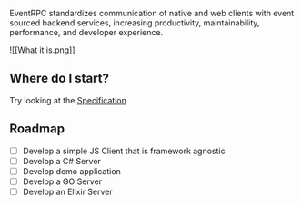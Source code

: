 EventRPC standardizes communication of native and web clients with event sourced backend services, increasing productivity, maintainability, performance, and developer experience.

![[What it is.png]]

## Where do I start?

Try looking at the [Specification](https://github.com/event-rpc/event-rpc-specification)

## Roadmap

-   [ ] Develop a simple JS Client that is framework agnostic
-   [ ] Develop a C# Server
-   [ ] Develop demo application
-   [ ] Develop a GO Server
-   [ ] Develop an Elixir Server
